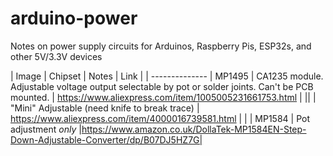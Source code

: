 # arduino-power
Notes on power supply circuits for Arduinos, Raspberry Pis, ESP32s, and other 5V/3.3V devices



| Image | Chipset  | Notes | Link |
| -------------- | MP1495 | CA1235 module. Adjustable voltage output selectable by pot or solder joints. Can't be PCB mounted. | https://www.aliexpress.com/item/1005005231661753.html |
|| | "Mini" Adjustable (need knife to break trace) | https://www.aliexpress.com/item/4000016739581.html |
| | MP1584 | Pot adjustment _only_ |https://www.amazon.co.uk/DollaTek-MP1584EN-Step-Down-Adjustable-Converter/dp/B07DJ5HZ7G|
